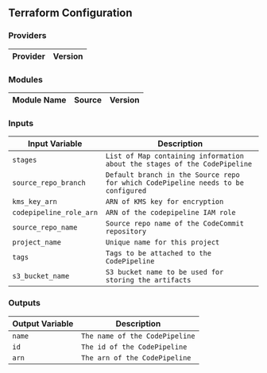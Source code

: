## Terraform Configuration

### Providers

| Provider | Version |
|---|---|


### Modules

| Module Name | Source | Version |
|---|---|---|


### Inputs

| Input Variable | Description |
|---|---|
| `stages` | `List of Map containing information about the stages of the CodePipeline` |
| `source_repo_branch` | `Default branch in the Source repo for which CodePipeline needs to be configured` |
| `kms_key_arn` | `ARN of KMS key for encryption` |
| `codepipeline_role_arn` | `ARN of the codepipeline IAM role` |
| `source_repo_name` | `Source repo name of the CodeCommit repository` |
| `project_name` | `Unique name for this project` |
| `tags` | `Tags to be attached to the CodePipeline` |
| `s3_bucket_name` | `S3 bucket name to be used for storing the artifacts` |

### Outputs

| Output Variable | Description |
|---|---|
| `name` | `The name of the CodePipeline` |
| `id` | `The id of the CodePipeline` |
| `arn` | `The arn of the CodePipeline` |
